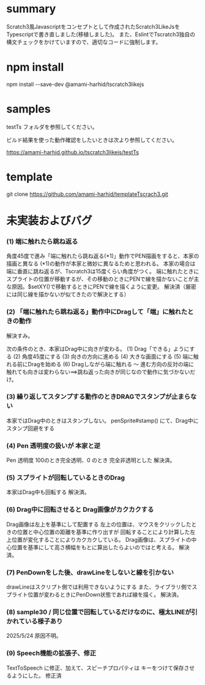 # summary
Scratch3風Javascriptをコンセプトとして作成されたScratch3LikeJsをTypescriptで書き直しました(移植しました)。
また、EslintでTscratch3独自の構文チェックをかけていますので、適切なコードに強制します。

# npm install
npm install --save-dev @amami-harhid/tscratch3likejs

# samples

testTs フォルダを参照してください。

ビルド結果を使った動作確認をしたいときは次より参照してください。

https://amami-harhid.github.io/tscratch3likejs/testTs

# template 
git clone https://github.com/amami-harhid/templateTscrach3.git

# 未実装およびバグ
### (1) 端に触れたら跳ね返る
角度45度で進み「端に触れたら跳ね返る(*1)」動作でPEN描画をすると、本家の描画と異なる
(*1)の動作が本家と微妙に異なるためと思われる。
本家の場合は 端に垂直に跳ね返るが、Tscratch3は15度くらい角度がつく。
端に触れたときにスプライトの位置が移動するが、その移動のときにPENで線を描かないことが主な原因。$setXY()で移動するときにPENで線を描くように変更。
解決済（厳密には同じ線を描かないが似てきたので解決とする）


### (2) 「端に触れたら跳ね返る」動作中にDragして「端」に触れたときの動作
解決すみ。

次の条件のとき、本家はDrag中に向きが変わる。
(1) Drag「できる」ようにする
(2) 角度45度にする
(3) 向きの方向に進める
(4) 大きな画面にする
(5) 端に触れる前にDragを始める
(6) Dragしながら端に触れる
～ 進む方向の反対の端に触れても向きは変わらない==>跳ね返った向きが同じなので動作に気づかないだけ。

### (3) 繰り返してスタンプする動作のときDRAGでスタンプが止まらない
本家ではDrag中のときはスタンプしない。
penSprite#stamp() にて、Drag中にスタンプ回避をする

### (4) Pen 透明度の扱いが 本家と逆
Pen 透明度 100のとき完全透明、0 のとき 完全非透明とした
解決済。

### (5) スプライトが回転しているときのDrag
本家はDrag中も回転する
解決済。

### (6) Drag中に回転させると Drag画像がカクカクする
Drag画像は左上を基準にして配置する
左上の位置は、マウスをクリックしたときの位置と中心位置の距離を基準に作り出すが
回転することにより計算した左上位置が変化することによりカクカクしている。
Drag画像は、スプライトの中心位置を基準にして高さ横幅をもとに算出したらよいのではと考える。
解決済。

### (7) PenDownをした後、drawLineをしないと線を引かない
drawLineはスクリプト側では利用できないようにする
また、ライブラリ側でスプライト位置が変わるときにPenDown状態であれば線を描く。
解決済。

### (8) sample30 / 同じ位置で回転しているだけなのに、極太LINEが引かれている様子あり
2025/5/24 原因不明。

### (9) Speech機能の拡張子、修正
TextToSpeech に修正、加えて、スピーチプロパティは キーをつけて保存させるようにした。
修正済